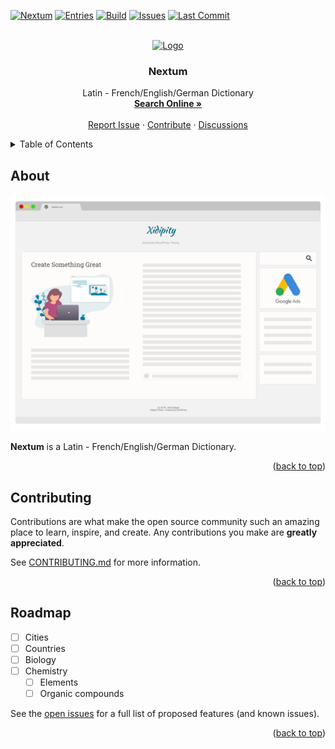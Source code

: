 <!-- Improved compatibility of back to top link: See: https://github.com/othneildrew/Best-README-Template/pull/73 -->
<a name="readme-top"></a>

<!-- PROJECT SHIELDS -->
<!--
*** https://www.markdownguide.org/basic-syntax/#reference-style-links
-->
[![Nextum][nextum-shield]][nextum-url]
[![Entries][entries-shield]][entries-url]
[![Build][build-shield]][build-url]
[![Issues][issues-shield]][issues-url]
[![Last Commit][last-commit-shield]][last-commit-url]


<!-- PROJECT LOGO -->
<br />
<div align="center">
  <a href="https://nextum.github.io/">
    <img src="https://www.reshot.com/preview-assets/icons/CHU6FN3ZWA/book-CHU6FN3ZWA.svg" alt="Logo" width="80" height="80">
  </a>

<h3 align="center">Nextum</h3>

  <p align="center">
    Latin - French/English/German Dictionary
    <br />
    <a href="https://nextum.github.io/"><strong>Search Online »</strong></a>
    <br />
    <br />
    <a href="https://github.com/nextum/nextum.github.io/issues/new">Report Issue</a>
    ·
    <a href="https://github.com/nextum/nextum.github.io/blob/main/CONTRIBUTING.md">Contribute</a>
    ·
    <a href="https://github.com/nextum/nextum.github.io/discussions">Discussions</a>
  </p>
</div>


<!-- TABLE OF CONTENTS -->
<details>
  <summary>Table of Contents</summary>
  <ol>
    <li><a href="#about">About</a></li>
      <ul>
        <li><a href="#template">Template</a></li>
        <li><a href="#style-guide">Style Guide</a></li>
      </ul>
    </li>
    <li><a href="#contributing">Contributing</a></li>
    <li><a href="#roadmap">Roadmap</a></li>
  </ol>
</details>

<!-- ABOUT THE PROJECT -->
## About

[![Product Name Screen Shot][product-screenshot]](https://nextum.github.io/)

**Nextum** is a Latin - French/English/German Dictionary.

<p align="right">(<a href="#readme-top">back to top</a>)</p>



<!-- CONTRIBUTING -->
## Contributing

Contributions are what make the open source community such an amazing place to learn, inspire, and create. Any contributions you make are **greatly appreciated**.

See <a href="https://github.com/nextum/nextum.github.io/blob/main/CONTRIBUTING.md">CONTRIBUTING.md</a> for more information.

<p align="right">(<a href="#readme-top">back to top</a>)</p>

<!-- ROADMAP -->
## Roadmap

- [ ] Cities
- [ ] Countries
- [ ] Biology
- [ ] Chemistry
    - [ ] Elements
    - [ ] Organic compounds

See the [open issues](https://github.com/nextum/nextum.github.io/issues) for a full list of proposed features (and known issues).

<p align="right">(<a href="#readme-top">back to top</a>)</p>

<!-- MARKDOWN LINKS & IMAGES -->
<!-- https://www.markdownguide.org/basic-syntax/#reference-style-links -->

[nextum-shield]: https://img.shields.io/badge/-Nextum-blueviolet?style=for-the-badge
[nextum-url]: https://nextum.github.io/
[entries-shield]: https://img.shields.io/github/directory-file-count/nextum/nextum.github.io/A-Z?label=Entries&style=for-the-badge
[entries-url]: https://github.com/nextum/nextum.github.io/tree/main/A-Z
[build-shield]: https://img.shields.io/github/actions/workflow/status/nextum/nextum.github.io/pages.yml?style=for-the-badge
[build-url]: https://github.com/nextum/nextum.github.io/actions/workflows/pages.yml
[contributors-shield]: https://img.shields.io/github/contributors/nextum/nextum.github.io?style=for-the-badge
[contributors-url]: https://github.com/nextum/nextum.github.io/graphs/contributors
[last-commit-shield]: https://img.shields.io/github/last-commit/nextum/nextum.github.io?style=for-the-badge
[last-commit-url]: https://github.com/nextum/nextum.github.io/commits
[issues-shield]: https://img.shields.io/github/issues/nextum/nextum.github.io?style=for-the-badge
[issues-url]: https://github.com/nextum/nextum.github.io/issues
[product-screenshot]: https://raw.githubusercontent.com/othneildrew/Best-README-Template/master/images/screenshot.png